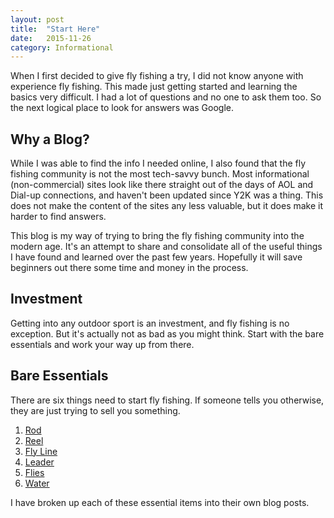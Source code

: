 ```yaml
---
layout: post
title:  "Start Here"
date:   2015-11-26
category: Informational
---
```


When I first decided to give fly fishing a try, I did not know anyone with experience fly fishing.
This made just getting started and learning the basics very difficult.
I had a lot of questions and no one to ask them too.
So the next logical place to look for answers was Google.

## Why a Blog?
While I was able to find the info I needed online, I also found that the fly fishing community is not the most tech-savvy bunch.
Most informational (non-commercial) sites look like there straight out of the days of AOL and Dial-up connections, and haven't been updated since Y2K was a thing.
This does not make the content of the sites any less valuable, but it does make it harder to find answers.

This blog is my way of trying to bring the fly fishing community into the modern age.
It's an attempt to share and consolidate all of the useful things I have found and learned over the past few years.
Hopefully it will save beginners out there some time and money in the process.

## Investment
Getting into any outdoor sport is an investment, and fly fishing is no exception.
But it's actually not as bad as you might think.
Start with the bare essentials and work your way up from there.

## Bare Essentials
There are six things need to start fly fishing. 
If someone tells you otherwise, they are just trying to sell you something.

1. [Rod](/informational/rod.html)
2. [Reel](/informational/reel.html)
3. [Fly Line](/informational/line.html)
4. [Leader](/informational/Leader.html)
5. [Flies](/informational/flies.html)
6. [Water](/informational/water.html)

I have broken up each of these essential items into their own blog posts.


